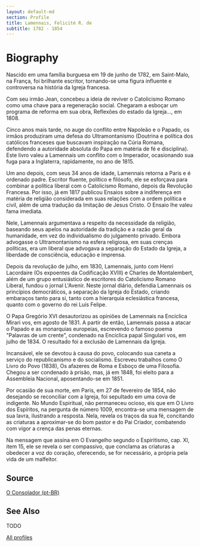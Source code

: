 ```yaml
---
layout: default-md
section: Profile
title: Lamennais, Felicité R. de
subtitle: 1782 - 1854
---
```


# Biography
Nascido em uma família burguesa em 19 de junho de 1782, em Saint-Malo, na França, foi brilhante escritor, tornando-se uma figura influente e controversa na história da Igreja francesa. 

Com seu irmão Jean, concebeu a ideia de reviver o Catolicismo Romano como uma chave para a regeneração social. Chegaram a esboçar um programa de reforma em sua obra, Reflexões do estado da Igreja..., em 1808. 

Cinco anos mais tarde, no auge do conflito entre Napoleão e o Papado, os irmãos produziram uma defesa do Ultramontanismo (Doutrina e política dos católicos franceses que buscavam inspiração na Cúria Romana, defendendo a autoridade absoluta do Papa em matéria de fé e disciplina). Este livro valeu a Lamennais um conflito com o Imperador, ocasionando sua fuga para a Inglaterra, rapidamente, no ano de 1815. 

Um ano depois, com seus 34 anos de idade, Lamennais retorna a Paris e é ordenado padre. Escritor fluente, político e filósofo, ele se esforçava para combinar a política liberal com o Catolicismo Romano, depois da Revolução Francesa. Por isso, já em 1817 publicou Ensaios sobre a indiferença em matéria de religião considerada em suas relações com a ordem política e civil, além de uma tradução da Imitação de Jesus Cristo. O Ensaio lhe valeu fama imediata. 

Nele, Lamennais argumentava a respeito da necessidade da religião, baseando seus apelos na autoridade da tradição e a razão geral da humanidade, em vez do individualismo do julgamento privado. Embora advogasse o Ultramontanismo na esfera religiosa, em suas crenças políticas, era um liberal que advogava a separação do Estado da Igreja, a liberdade de consciência, educação e imprensa.

Depois da revolução de julho, em 1830, Lamennais, junto com Henri Lacordaire (Os expoentes da Codificação XVIII) e Charles de Montalembert, além de um grupo entusiástico de escritores do Catolicismo Romano Liberal, fundou o jornal L'Avenir. Neste jornal diário, defendia Lamennais os princípios democráticos, a separação da Igreja do Estado, criando embaraços tanto para si, tanto com a hierarquia eclesiástica francesa, quanto com o governo do rei Luís Felipe. 

O Papa Gregório XVI desautorizou as opiniões de Lamennais na Encíclica Mirari vos, em agosto de 1831. A partir de então, Lamennais passa a atacar o Papado e as monarquias europeias, escrevendo o famoso poema "Palavras de um crente", condenado na Encíclica papal Singulari vos, em julho de 1834. O resultado foi a exclusão de Lamennais da Igreja. 

Incansável, ele se devotou à causa do povo, colocando sua caneta a serviço do republicanismo e do socialismo. Escreveu trabalhos como O Livro do Povo (1838), Os afazeres de Roma e Esboço de uma Filosofia. Chegou a ser condenado à prisão, mas, já em 1848, foi eleito para a Assembleia Nacional, aposentando-se em 1851. 

Por ocasião de sua morte, em Paris, em 27 de fevereiro de 1854, não desejando se reconciliar com a Igreja, foi sepultado em uma cova de indigente. 
No Mundo Espiritual, não permaneceu ocioso, eis que em O Livro dos Espíritos, na pergunta de número 1009, encontra-se uma mensagem de sua lavra, ilustrando a resposta. Nela, revela os traços da sua fé, concitando as criaturas a aproximar-se do bom pastor e do Pai Criador, combatendo com vigor a crença das penas eternas. 

Na mensagem que assina em O Evangelho segundo o Espiritismo, cap. XI, item 15, ele se revela o ser compassivo, que conclama as criaturas a obedecer a voz do coração, oferecendo, se for necessário, a própria pela vida de um malfeitor.


## Source
[O Consolador (pt-BR)](http://www.oconsolador.com.br/linkfixo/biografias/lamennais.html)

## See Also
TODO

<a href="/profiles" class="button">All profiles</a>
